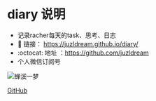 # diary 说明

- 记录racher每天的task、思考、日志
- :notebook: 链接： https://juzldream.github.io/diary/
- :octocat: 地址 ：https://github.com/juzldream
- 个人微信订阅号

![蝉溪一梦](https://mmbiz.qlogo.cn/mmbiz_png/4iaE7bB4HCjfn8ia42fUxhYPRdKm3qhkI0DazY7MDcBCIDib2oX6ZwZN0IffoTrCVTaumKNAnB2ucpBfmMsFO32cw/0?wx_fmt=png)

[GitHub](https://mmbiz.qlogo.cn/mmbiz_png/4iaE7bB4HCjcgo9osia4y9UiaE2JwbxkLJVcaITiaGBkyDEILRoPnuibGRZhnPiaqrDVv91VDZX5g9Q79frTKwEDTIIg/0?wx_fmt=png)

